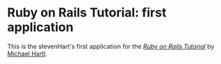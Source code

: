 # Ruby on Rails Tutorial: first application

This is the stevenHart's first application for the
[*Ruby on Rails Tutorial*](http://railstutorial.org/)
by [Michael Hartl](http://michaelhartl.com/).